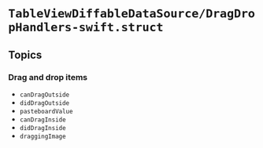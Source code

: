 # ``TableViewDiffableDataSource/DragDropHandlers-swift.struct``

## Topics

### Drag and drop items

- ``canDragOutside``
- ``didDragOutside``
- ``pasteboardValue``
- ``canDragInside``
- ``didDragInside``
- ``draggingImage``
